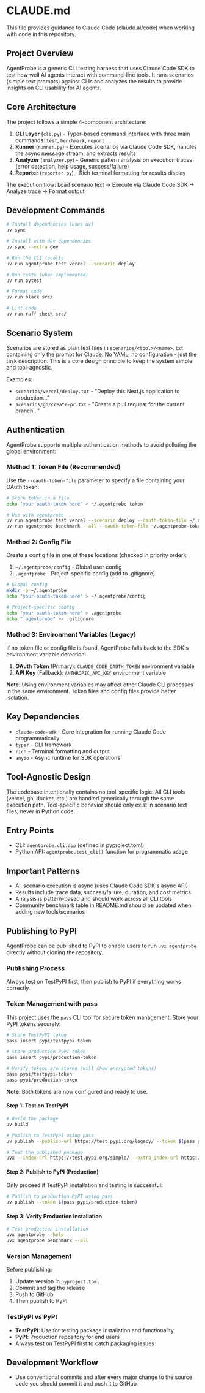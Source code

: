 # CLAUDE.md

This file provides guidance to Claude Code (claude.ai/code) when working with code in this repository.

## Project Overview

AgentProbe is a generic CLI testing harness that uses Claude Code SDK to test how well AI agents interact with command-line tools. It runs scenarios (simple text prompts) against CLIs and analyzes the results to provide insights on CLI usability for AI agents.

## Core Architecture

The project follows a simple 4-component architecture:

1. **CLI Layer** (`cli.py`) - Typer-based command interface with three main commands: `test`, `benchmark`, `report`
2. **Runner** (`runner.py`) - Executes scenarios via Claude Code SDK, handles the async message stream, and extracts results
3. **Analyzer** (`analyzer.py`) - Generic pattern analysis on execution traces (error detection, help usage, success/failure)
4. **Reporter** (`reporter.py`) - Rich terminal formatting for results display

The execution flow: Load scenario text → Execute via Claude Code SDK → Analyze trace → Format output

## Development Commands

```bash
# Install dependencies (uses uv)
uv sync

# Install with dev dependencies
uv sync --extra dev

# Run the CLI locally
uv run agentprobe test vercel --scenario deploy

# Run tests (when implemented)
uv run pytest

# Format code
uv run black src/

# Lint code
uv run ruff check src/
```

## Scenario System

Scenarios are stored as plain text files in `scenarios/<tool>/<name>.txt` containing only the prompt for Claude. No YAML, no configuration - just the task description. This is a core design principle to keep the system simple and tool-agnostic.

Examples:
- `scenarios/vercel/deploy.txt` - "Deploy this Next.js application to production..."
- `scenarios/gh/create-pr.txt` - "Create a pull request for the current branch..."

## Authentication

AgentProbe supports multiple authentication methods to avoid polluting the global environment:

### Method 1: Token File (Recommended)
Use the `--oauth-token-file` parameter to specify a file containing your OAuth token:

```bash
# Store token in a file
echo "your-oauth-token-here" > ~/.agentprobe-token

# Use with agentprobe
uv run agentprobe test vercel --scenario deploy --oauth-token-file ~/.agentprobe-token
uv run agentprobe benchmark --all --oauth-token-file ~/.agentprobe-token
```

### Method 2: Config File
Create a config file in one of these locations (checked in priority order):

1. `~/.agentprobe/config` - Global user config
2. `.agentprobe` - Project-specific config (add to .gitignore)

```bash
# Global config
mkdir -p ~/.agentprobe
echo "your-oauth-token-here" > ~/.agentprobe/config

# Project-specific config
echo "your-oauth-token-here" > .agentprobe
echo ".agentprobe" >> .gitignore
```

### Method 3: Environment Variables (Legacy)
If no token file or config file is found, AgentProbe falls back to the SDK's environment variable detection:

1. **OAuth Token** (Primary): `CLAUDE_CODE_OAUTH_TOKEN` environment variable
2. **API Key** (Fallback): `ANTHROPIC_API_KEY` environment variable

**Note**: Using environment variables may affect other Claude CLI processes in the same environment. Token files and config files provide better isolation.

## Key Dependencies

- `claude-code-sdk` - Core integration for running Claude Code programmatically
- `typer` - CLI framework
- `rich` - Terminal formatting and output
- `anyio` - Async runtime for SDK operations

## Tool-Agnostic Design

The codebase intentionally contains no tool-specific logic. All CLI tools (vercel, gh, docker, etc.) are handled generically through the same execution path. Tool-specific behavior should only exist in scenario text files, never in Python code.

## Entry Points

- CLI: `agentprobe.cli:app` (defined in pyproject.toml)
- Python API: `agentprobe.test_cli()` function for programmatic usage

## Important Patterns

- All scenario execution is async (uses Claude Code SDK's async API)
- Results include trace data, success/failure, duration, and cost metrics
- Analysis is pattern-based and should work across all CLI tools
- Community benchmark table in README.md should be updated when adding new tools/scenarios

## Publishing to PyPI

AgentProbe can be published to PyPI to enable users to run `uvx agentprobe` directly without cloning the repository.

### Publishing Process

Always test on TestPyPI first, then publish to PyPI if everything works correctly.

### Token Management with pass

This project uses the `pass` CLI tool for secure token management. Store your PyPI tokens securely:

```bash
# Store TestPyPI token
pass insert pypi/testpypi-token

# Store production PyPI token  
pass insert pypi/production-token

# Verify tokens are stored (will show encrypted tokens)
pass pypi/testpypi-token
pass pypi/production-token
```

**Note**: Both tokens are now configured and ready to use.

#### Step 1: Test on TestPyPI

```bash
# Build the package
uv build

# Publish to TestPyPI using pass
uv publish --publish-url https://test.pypi.org/legacy/ --token $(pass pypi/testpypi-token)

# Test the published package
uvx --index-url https://test.pypi.org/simple/ --extra-index-url https://pypi.org/simple/ agentprobe --help
```

#### Step 2: Publish to PyPI (Production)

Only proceed if TestPyPI installation and testing is successful:

```bash
# Publish to production PyPI using pass
uv publish --token $(pass pypi/production-token)
```

#### Step 3: Verify Production Installation

```bash
# Test production installation
uvx agentprobe --help
uvx agentprobe benchmark --all
```

### Version Management

Before publishing:
1. Update version in `pyproject.toml`
2. Commit and tag the release
3. Push to GitHub
4. Then publish to PyPI

### TestPyPI vs PyPI

- **TestPyPI**: Use for testing package installation and functionality
- **PyPI**: Production repository for end users
- Always test on TestPyPI first to catch packaging issues

## Development Workflow

- Use conventional commits and after every major change to the source code you should commit it and push it to GitHub.